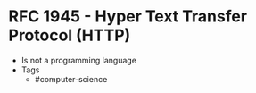 # RFC 1945 - Hyper Text Transfer Protocol (HTTP)
- Is not a programming language
- Tags
	- #computer-science